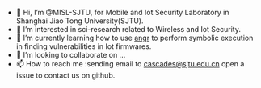 - 👋 Hi, I’m @MISL-SJTU, for Mobile and Iot Security Laboratory in Shanghai Jiao Tong University(SJTU).
- 👀 I’m interested in sci-research related to Wireless and Iot Security.
- 🌱 I’m currently learning how to use [angr](https://github.com/angr/angr) to perform symbolic execution in finding vulnerabilities in Iot firmwares.
- 💞️ I’m looking to collaborate on ...
- 📫 How to reach me :sending email to cascades@sjtu.edu.cn open a issue to contact us on github.

<!---
MISL-SJTU/MISL-SJTU is a ✨ special ✨ repository because its `README.md` (this file) appears on your GitHub profile.
You can click the Preview link to take a look at your changes.
--->

